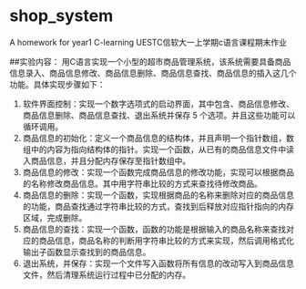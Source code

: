 # shop_system
A homework for year1 C-learning
UESTC信软大一上学期c语言课程期末作业

##实验内容：
用C语言实现一个小型的超市商品管理系统，该系统需要具备商品信息录入、商品信息修改、商品信息删除、商品信息查找、商品信息的插入这几个功能。具体实现步骤如下：
1. 软件界面控制：实现一个数字选项式的启动界面，其中包含、商品信息修改、商品信息删除、商品信息查找、退出系统并保存 5 个选项。并且这些功能可以循环调用。
2. 商品信息的初始化：定义一个商品信息的结构体，并且声明一个指针数组，数组中的内容为指向结构体的指针。实现一个函数，从已有的商品信息文件中读入商品信息，并且分配内存保存至指针数组中。
3. 商品信息的修改：实现一个函数完成商品信息的修改功能，实现可以根据商品的名称修改商品信息。其中用字符串比较的方式来查找待修改商品。
4. 商品信息的删除：实现一个函数，实现根据商品的名称来删除对应的商品信息的功能，商品查找通过字符串比较的方式，查找到后释放对应指针指向的内存区域，完成删除。
5. 商品信息的查找：实现一个函数，函数的功能是根据输入的商品名称来查找对应的商品信息，商品名称的判断用字符串比较的方式来实现，然后调用格式化输出子函数显示查找到的商品信息。
6. 退出系统，并保存：实现一个文件写入函数将所有信息的改动写入到商品信息文件，然后清理系统运行过程中已分配的内存。
